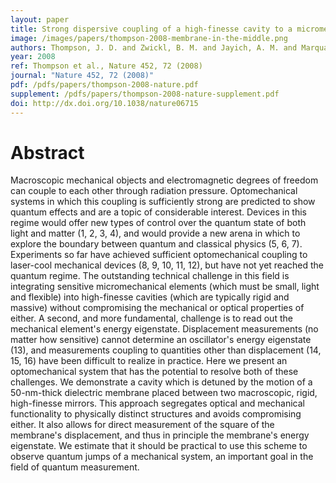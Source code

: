 ```yaml
---
layout: paper
title: Strong dispersive coupling of a high-finesse cavity to a micromechanical membrane
image: /images/papers/thompson-2008-membrane-in-the-middle.png
authors: Thompson, J. D. and Zwickl, B. M. and Jayich, A. M. and Marquardt, Florian and Girvin, S. M. and Harris, J. G. E.
year: 2008
ref: Thompson et al., Nature 452, 72 (2008)
journal: "Nature 452, 72 (2008)"
pdf: /pdfs/papers/thompson-2008-nature.pdf
supplement: /pdfs/papers/thompson-2008-nature-supplement.pdf
doi: http://dx.doi.org/10.1038/nature06715
---
```


# Abstract

Macroscopic mechanical objects and electromagnetic degrees of freedom can couple to each other through radiation pressure. Optomechanical systems in which this coupling is sufficiently strong are predicted to show quantum effects and are a topic of considerable interest. Devices in this regime would offer new types of control over the quantum state of both light and matter (1, 2, 3, 4), and would provide a new arena in which to explore the boundary between quantum and classical physics (5, 6, 7). Experiments so far have achieved sufficient optomechanical coupling to laser-cool mechanical devices (8, 9, 10, 11, 12), but have not yet reached the quantum regime. The outstanding technical challenge in this field is integrating sensitive micromechanical elements (which must be small, light and flexible) into high-finesse cavities (which are typically rigid and massive) without compromising the mechanical or optical properties of either. A second, and more fundamental, challenge is to read out the mechanical element's energy eigenstate. Displacement measurements (no matter how sensitive) cannot determine an oscillator's energy eigenstate (13), and measurements coupling to quantities other than displacement (14, 15, 16) have been difficult to realize in practice. Here we present an optomechanical system that has the potential to resolve both of these challenges. We demonstrate a cavity which is detuned by the motion of a 50-nm-thick dielectric membrane placed between two macroscopic, rigid, high-finesse mirrors. This approach segregates optical and mechanical functionality to physically distinct structures and avoids compromising either. It also allows for direct measurement of the square of the membrane's displacement, and thus in principle the membrane's energy eigenstate. We estimate that it should be practical to use this scheme to observe quantum jumps of a mechanical system, an important goal in the field of quantum measurement.
